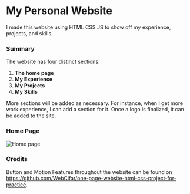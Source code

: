 # My Personal Website
I made this website using HTML CSS JS to show off my experience, projects, and skills.

### Summary
The website has four distinct sections:
1. **The home page**
2. **My Experience**
3. **My Projects**
4. **My Skills**

More sections will be added as necessary. For instance, when I get more work experience, I can add a section for it.
Once a logo is finalized, it can be added to the site.

### Home Page
![Home page]([https://media.discordapp.net/attachments/928022919337103393/956441435006197770/unknown.png?width=1237&height=580])

### Credits
Button and Motion Features throughout the website can be found on <https://github.com/WebCifar/one-page-website-html-css-project-for-practice>.

